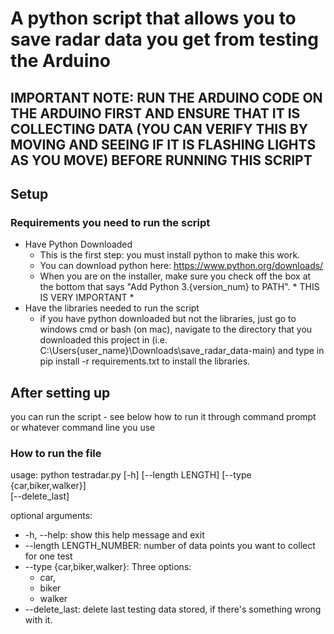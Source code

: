 # A python script that allows you to save radar data you get from testing the Arduino

## IMPORTANT NOTE: RUN THE ARDUINO CODE ON THE ARDUINO FIRST AND ENSURE THAT IT IS COLLECTING DATA (YOU CAN VERIFY THIS BY MOVING AND SEEING IF IT IS FLASHING LIGHTS AS YOU MOVE) BEFORE RUNNING THIS SCRIPT 

## Setup

### Requirements you need to run the script

- Have Python Downloaded
    - This is the first step: you must install python to make this work.
    - You can download python here: https://www.python.org/downloads/
    - When you are on the installer, make sure you check off the box at the bottom that says "Add Python 3.{version_num} to PATH". * THIS IS VERY IMPORTANT *
- Have the libraries needed to run the script
    - if you have python downloaded but not the libraries, just go to windows cmd or bash (on mac), navigate to the directory that you downloaded this project in (i.e. C:\Users\{user_name}\Downloads\save_radar_data-main) and type in pip install -r requirements.txt to install the libraries.


## After setting up

you can run the script - see below how to run it
through command prompt or whatever command line you
use

### How to run the file

usage: python testradar.py [-h] [--length LENGTH]
                    [--type {car,biker,walker}]    
                    [--delete_last]

optional arguments:
-  -h, --help:  show this help message and exit
-  --length LENGTH_NUMBER: number of data points you want to collect for one test
-  --type {car,biker,walker}: Three options:
    - car,        
    - biker
    - walker
-  --delete_last: delete last testing data    stored, if there's something wrong with it.